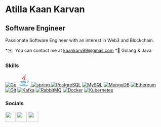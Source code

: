 Atilla Kaan Karvan 
=======================================================================================================================================

Software Engineer 
------------------

 Passionate Software Engineer with an interest in Web3 and Blockchain. 
 
*✉️  You can contact me at [kaankarv99@gmail.com](mailto:kaankarv99@gmail.com) 
*🧠 Golang & Java

### Skills  

<p align="left">
<a href="https://go.dev/doc/" target="_blank" rel="noreferrer"><img src="https://raw.githubusercontent.com/danielcranney/readme-generator/main/public/icons/skills/go-colored.svg" width="36" height="36" alt="Go" /></a>
<a href="https://www.java.com" target="_blank" rel="noreferrer"> <img src="https://raw.githubusercontent.com/devicons/devicon/master/icons/java/java-original.svg" alt="java" width="40" height="40"/> </a>
<a href="https://spring.io/" target="_blank" rel="noreferrer"> <img src="https://www.vectorlogo.zone/logos/springio/springio-icon.svg" alt="spring" width="40" height="40"/> </a>
<a href="https://www.postgresql.org/" target="_blank" rel="noreferrer"><img src="https://raw.githubusercontent.com/danielcranney/readme-generator/main/public/icons/skills/postgresql-colored.svg" width="36" height="36" alt="PostgreSQL" /></a>
<a href="https://www.mysql.com/" target="_blank" rel="noreferrer"><img src="https://raw.githubusercontent.com/danielcranney/readme-generator/main/public/icons/skills/mysql-colored.svg" width="36" height="36" alt="MySQL" /></a>
<a href="https://www.mongodb.com/" target="_blank" rel="noreferrer"><img src="https://raw.githubusercontent.com/danielcranney/readme-generator/main/public/icons/skills/mongodb-colored.svg" width="36" height="36" alt="MongoDB" /></a>
<a href="https://ethereum.org/en/" target="_blank" rel="noreferrer"><img src="https://raw.githubusercontent.com/danielcranney/readme-generator/main/public/icons/skills/ethereum-colored.svg" width="36" height="36" alt="Ethereum" /></a>
<a href="https://github.com/" target="_blank"><img   src="https://profilinator.rishav.dev/skills-assets/git-scm-icon.svg" alt="Git" height="36" width="36" /></a>
<a href="https://kafka.apache.org/" target="_blank"><img  src="https://profilinator.rishav.dev/skills-assets/apache_kafka-icon.svg" alt="Kafka" height="36"  width="36"/></a>   
<a href="https://www.rabbitmq.com/" target="_blank"><img   src="https://profilinator.rishav.dev/skills-assets/rabbitmq-icon.svg" alt="RabbitMQ" height="36"  width="36"/></a>
<a href="https://www.docker.com/" target="_blank"><img   src="https://profilinator.rishav.dev/skills-assets/docker-original-wordmark.svg" alt="Docker" height="36"  width="36"/></a>  
<a href="https://kubernetes.io/" target="_blank"><img   src="https://profilinator.rishav.dev/skills-assets/kubernetes-icon.svg" alt="Kubernetes" height="36"  width="36"/></a>  

 </p> 

### Socials

<p align="left"> <a href="https://www.github.com/kaankarv" target="_blank" rel="noreferrer"><img src="https://raw.githubusercontent.com/danielcranney/readme-generator/main/public/icons/socials/github-dark.svg" width="32" height="32" /></a> <a href="http://www.instagram.com/kaankarvan" target="_blank" rel="noreferrer"><img src="https://raw.githubusercontent.com/danielcranney/readme-generator/main/public/icons/socials/instagram.svg" width="32" height="32" /></a> <a href="https://www.linkedin.com/in/kaankarvan" target="_blank" rel="noreferrer"><img src="https://raw.githubusercontent.com/danielcranney/readme-generator/main/public/icons/socials/linkedin.svg" width="32" height="32" /></a></p>
